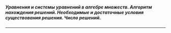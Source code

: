 ##### Уравнения и системы уравнений в алгебре множеств. Алгоритм нахождения решений. Необходимые и достаточные условия существования решения. Число решений.
---
